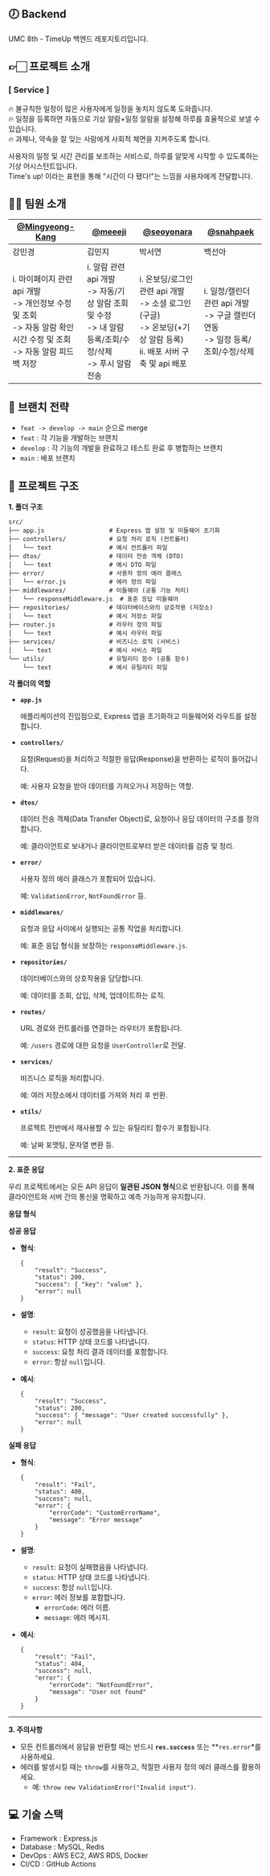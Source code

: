## 🕖 Backend  
UMC 8th - TimeUp 백엔드 레포지토리입니다.  
  
## 👉🏻 프로젝트 소개  
### [ Service ]  

🔥 불규칙한 일정이 많은 사용자에게 일정을 놓치지 않도록 도와줍니다.  
🔥 일정을 등록하면 자동으로 기상 알람+일정 알람을 설정해 하루를 효율적으로 보낼 수 있습니다.  
🔥 과제나, 약속을 잘 잊는 사람에게 사회적 체면을 지켜주도록 합니다.  


사용자의 일정 및 시간 관리를 보조하는 서비스로, 하루를 알맞게 시작할 수 있도록하는 기상 어시스턴트입니다.  
Time's up! 이라는 표현을 통해 "시간이 다 됐다!"는 느낌을 사용자에게 전달합니다.  
  
## 👩‍💻 팀원 소개  

| [@Mingyeong-Kang](https://github.com/Mingyeong-Kang) | [@meeeji](https://github.com/meeeji) | [@seoyonara](https://github.com/seoyonara) | [@snahpaek](https://github.com/snahpack) |
| --- | --- | --- | --- |
| 강민경 | 김민지 | 박서연 | 백선아 |
| i. 마이페이지 관련 api 개발  <br> -> 개인정보 수정 및 조회  <br> -> 자동 알람 확인 시간 수정 및 조회  <br>  -> 자동 알람 피드백 저장  | i. 알람 관련 api 개발  <br> -> 자동/기상 알람 조회 및 수정  <br> -> 내 알람 등록/조회/수정/삭제  <br>  -> 푸시 알람 전송 | i. 온보딩/로그인 관련 api 개발  <br>  -> 소셜 로그인(구글)  <br>  -> 온보딩(+기상 알람 등록)  <br> ii. 배포 서버 구축 및 api 배포 | i. 일정/캘린더 관련 api 개발  <br>  -> 구글 캘린더 연동  <br>  -> 일정 등록/조회/수정/삭제  |  
 
## 🔧 브랜치 전략  
- `feat -> develop -> main` 순으로 merge  
- `feat` : 각 기능을 개발하는 브랜치  
- `develop` : 각 기능의 개발을 완료하고 테스트 완료 후 병합하는 브랜치  
- `main` : 배포 브랜치  

## 📂 프로젝트 구조  
**1. 폴더 구조**

```
src/
├── app.js                  # Express 앱 설정 및 미들웨어 초기화
├── controllers/            # 요청 처리 로직 (컨트롤러)
│   └── text                # 예시 컨트롤러 파일
├── dtos/                   # 데이터 전송 객체 (DTO)
│   └── text                # 예시 DTO 파일
├── error/                  # 사용자 정의 에러 클래스
│   └── error.js            # 에러 정의 파일
├── middlewares/            # 미들웨어 (공통 기능 처리)
│   └── responseMiddleware.js  # 표준 응답 미들웨어
├── repositories/           # 데이터베이스와의 상호작용 (저장소)
│   └── text                # 예시 저장소 파일
├── router.js               # 라우터 정의 파일  
│   └── text                # 예시 라우터 파일
├── services/               # 비즈니스 로직 (서비스)
│   └── text                # 예시 서비스 파일
└── utils/                  # 유틸리티 함수 (공통 함수)
    └── text                # 예시 유틸리티 파일

```

**각 폴더의 역할**

- **`app.js`**
    
    애플리케이션의 진입점으로, Express 앱을 초기화하고 미들웨어와 라우트를 설정합니다.
    
- **`controllers/`**
    
    요청(Request)을 처리하고 적절한 응답(Response)을 반환하는 로직이 들어갑니다.
    
    예: 사용자 요청을 받아 데이터를 가져오거나 저장하는 역할.
    
- **`dtos/`**
    
    데이터 전송 객체(Data Transfer Object)로, 요청이나 응답 데이터의 구조를 정의합니다.
    
    예: 클라이언트로 보내거나 클라이언트로부터 받은 데이터를 검증 및 정리.
    
- **`error/`**
    
    사용자 정의 에러 클래스가 포함되어 있습니다.
    
    예: `ValidationError`, `NotFoundError` 등.
    
- **`middlewares/`**
    
    요청과 응답 사이에서 실행되는 공통 작업을 처리합니다.
    
    예: 표준 응답 형식을 보장하는 `responseMiddleware.js`.
    
- **`repositories/`**
    
    데이터베이스와의 상호작용을 담당합니다.
    
    예: 데이터를 조회, 삽입, 삭제, 업데이트하는 로직.
    
- **`routes/`**
    
    URL 경로와 컨트롤러를 연결하는 라우터가 포함됩니다.
    
    예: `/users` 경로에 대한 요청을 `UserController`로 전달.  
    
- **`services/`**
    
    비즈니스 로직을 처리합니다.
    
    예: 여러 저장소에서 데이터를 가져와 처리 후 반환.
    
- **`utils/`**
    
    프로젝트 전반에서 재사용할 수 있는 유틸리티 함수가 포함됩니다.
    
    예: 날짜 포맷팅, 문자열 변환 등.
    

---

**2. 표준 응답**

우리 프로젝트에서는 모든 API 응답이 **일관된 JSON 형식**으로 반환됩니다. 이를 통해 클라이언트와 서버 간의 통신을 명확하고 예측 가능하게 유지합니다.

**응답 형식**

**성공 응답**

- **형식**:
    
    ```
    {
    	"result": "Success",
    	"status": 200,
    	"success": { "key": "value" },
    	"error": null
    }
    ```
    
- **설명**:
    - `result`: 요청이 성공했음을 나타냅니다.
    - `status`: HTTP 상태 코드를 나타냅니다.
    - `success`: 요청 처리 결과 데이터를 포함합니다.
    - `error`: 항상 `null`입니다.
- **예시**:
    
    ```
    {
    	"result": "Success",
    	"status": 200,
    	"success": { "message": "User created successfully" },
    	"error": null
    }
    ```
    

**실패 응답**

- **형식**:
    
    ```
    {
    	"result": "Fail",
    	"status": 400,
    	"success": null,
    	"error": {
    		"errorCode": "CustomErrorName",
    		"message": "Error message"
    	}
    }
    ```
    
- **설명**:
    - `result`: 요청이 실패했음을 나타냅니다.
    - `status`: HTTP 상태 코드를 나타냅니다.
    - `success`: 항상 `null`입니다.
    - `error`: 에러 정보를 포함합니다.
        - `errorCode`: 에러 이름.
        - `message`: 에러 메시지.
- **예시**:
    
    ```
    {
    	"result": "Fail",
    	"status": 404,
    	"success": null,
    	"error": {
    		"errorCode": "NotFoundError",
    		"message": "User not found"
    	}
    }
    ```
    

---

**3. 주의사항**

- 모든 컨트롤러에서 응답을 반환할 때는 반드시 **`res.success`** 또는 **`res.error`*를 사용하세요.
- 에러를 발생시킬 때는 `throw`를 사용하고, 적절한 사용자 정의 에러 클래스를 활용하세요.
    - 예: `throw new ValidationError("Invalid input")`.

## 💻 기술 스택  
- Framework : Express.js  
- Database : MySQL,  Redis  
- DevOps : AWS EC2, AWS RDS, Docker  
- CI/CD : GitHub Actions  
